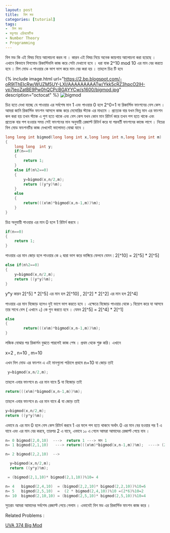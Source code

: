 ```yaml
---
layout: post
title:  বিগ মড
categories: [tutorial]
tags:
-  বিগ মড
- মডুলার এরিথমেটিক
- Number Theory
- Programming
---
```






বিগ মড কি এই বিষয় নিয়ে আলোচনা করব না । কারন এই বিষয় নিয়ে অনেক জায়গায় আলোচনা করা হয়েছে । এখানে কিভাবে বিগমোড রিকার্সিভলি কাজ করে সেটা দেখানো হবে । ধরা যাক 2^10 mod 10 এর মান বের করতে হবে । বিগ মোড এ পাওয়ার কে ভাগ ভাগ করে মান বের করা হয় । তাহলে চিত্র টি হবে


{% include image.html url="https://2.bp.blogspot.com/-oR9IThEIcRw/WUZM5UY-LXI/AAAAAAAAATw/Ykk5cRZ3hpcO2lH-vp7IeoZatBE9Pw0hQCPcBGAYYCw/s1600/bigmod.jpg" description="octocat" %} 
![bigmod](https://2.bp.blogspot.com/-oR9IThEIcRw/WUZM5UY-LXI/AAAAAAAAATw/Ykk5cRZ3hpcO2lH-vp7IeoZatBE9Pw0hQCPcBGAYYCw/s1600/bigmod.jpg)



চিত্র হতে দেখা যাচ্ছে যে পাওয়ার এর সর্বশেষ মান 1 এবং পাওয়ার 0 হলে 2^0=1 যা রিকার্সিভ ফাংশনের বেস কেস । আমরা জানি রিকার্সিভ ফাংশন আসলে কাজ করে মেমোরির স্ট্যাক এর মাধ্যমে । প্রত্যেক বার যখন ভিন্ন মান এর ফাংশন কল করা হয় তখন স্ট্যাক এ পুশ হতে থাকে  এবং বেস কেস যখন কোন মান রিটার্ন করে তখন পপ হতে থাকে এবং প্রত্যেক বার পপ হওয়ার সময় সেই ফাংশনের মান অনুযায়ী রেজাল্ট রিটার্ন করে যা পরবর্তী ফাংশনের কাজে লাগে । নিচের বিগ মোড ফাংশনটির কাজ দেখলেই ভালোমত বোঝা যাবে ।

```cpp
long long int bigmod(long long int x,long long int n,long long int m)
{
    long long  int y;
    if(n==0)
    {
        return 1;
    }
    else if(n%2==0)
    {
        y=bigmod(x,n/2,m);
        return ((y*y)%m);
    }
    else
    {
        return(((x%m)*bigmod(x,n-1,m))%m);
    }
}
```

চিত্র অনুযায়ী পাওয়ার এর মান 0 হলে 1 রিটার্ন করবে ।

```cpp
if(n==0)
{
    return 1;
}
```

পাওয়ার এর মান জোড় হলে পাওয়ার কে ২ দ্বারা ভাগ করে ভাঙ্গিয়ে ফেলবে যেমন :  2[^10] = 2[^5] \* 2[^5]

```cpp
else if(n%2==0)
{
    y=bigmod(x,n/2,m);
    return ((y*y)%m);
}
```

y\*y কারন  2[^5] \* 2[^5]  এর মান হল  2[^10]  , 2[^2] \* 2[^2] এর মান হল  2[^4]

পাওয়ার এর মান বিজোড় হলেও দুই ভাগে ভাগ করতে হবে । এক্ষেত্রে বিজোড় পাওয়ার থেকে ১ বিয়োগ করে যা আসবে তার সাথে বেস \( এখানে ২\) কে গুন করতে হবে । যেমন 2[^5] = 2[^4] \* 2[^1]



```cpp
else
{
        return(((x%m)*bigmod(x,n-1,m))%m);
}
```

লজিক বোঝার পর রিকার্সন বুঝতে পারলেই কাজ শেষ । প্রথম থেকে শুরু করি। এখানে

x=2 , n=10 , m=10



এখন বিগ মোড এর ফাংশন এ এই মানগুলো পাঠালে প্রথমে n=10 যা জোড় তাই



```cpp
 y=bigmod(x,n/2,m);
```

তাহলে এবার ফাংশনে n এর মান যাবে 5 যা বিজোড় তাই

```cpp
return(((x%m)*bigmod(x,n-1,m))%m);
```

তাহলে এবার ফাংশনে n এর মান যাবে 4 যা জোড় তাই



```cpp
y=bigmod(x,n/2,m);
return ((y*y)%m);
```

এভাবে n এর মান 0 হলে বেস কেস রিটার্ন করবে 1 এর ফলে পপ হতে থাকবে অর্থাৎ 0 এর মান বের হওয়ার পর 1 এ যাবে এবং এর মান বের করবে, তারপর 2 এ যাবে, এভাবে ১০ এ গেলে আমরা আমাদের রেজাল্ট পেয়ে যাব ।



```cpp
n= 0 bigmod(2,0,10)  --->  return 1 ---> মান 1
n= 1 bigmod(2,1,10)   ---> return(((x%m)*bigmod(x,n-1,m))%m);  ----> (2* bigmod(2,0,10))%10 = 2

n= 2 bigmod(2,2,10)  -->

  y=bigmod(x,n/2,m);
  return ((y*y)%m);

 = (bigmod(2,1,10)* bigmod(2,1,10))%10= 4

n= 4   bigmod(2,4,10)  = (bigmod(2,2,10)* bigmod(2,2,10))%10=6
n= 5   bigmod(2,5,10)  =  (2 * bigmod(2,4,10))%10 =(2*6)%10=2
n= 10  bigmod(2,10,10) = (bigmod(2,5,10)* bigmod(2,5,10))%10=4
```

সুতরাং আমরা আমাদের সর্বশেষ রেজাল্ট পেয়ে গেলাম । এভাবেই বিগ মড এর রিকার্সিভ ফাংশন কাজ করে ।

Related Problems : 

[UVA 374 Big Mod](http://shawonruet.blogspot.com/2015/12/uva-374-big-mod-recursive-modular.html)

